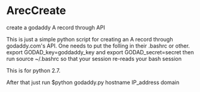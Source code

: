 # ArecCreate
create a godaddy A record through API

This is just a simple python script for creating an A record through godaddy.com's API.  One needs to put the folling in their .bashrc or other.  
export GODAD_key=goddaddy_key and export GODAD_secret=secret
then run source ~/.bashrc so that your session re-reads your bash session

This is for python 2.7.

After that just run $python godaddy.py hostname IP_address domain 
